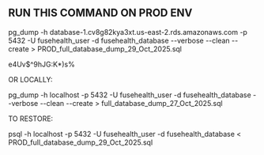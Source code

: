 ## RUN THIS COMMAND ON PROD ENV

pg_dump -h database-1.cv8g82kya3xt.us-east-2.rds.amazonaws.com -p 5432 -U fusehealth_user -d fusehealth_database --verbose --clean --create > PROD_full_database_dump_29_Oct_2025.sql

e4Uv$^9hJG:K\*)s%

OR LOCALLY:

pg_dump -h localhost -p 5432 -U fusehealth_user -d fusehealth_database --verbose --clean --create > full_database_dump_27_Oct_2025.sql

TO RESTORE:

psql -h localhost -p 5432 -U fusehealth_user -d fusehealth_database < PROD_full_database_dump_29_Oct_2025.sql
